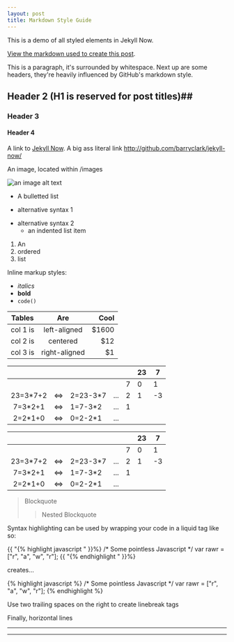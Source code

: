 ```yaml
---
layout: post
title: Markdown Style Guide
---
```


This is a demo of all styled elements in Jekyll Now.

[View the markdown used to create this post](https://raw.githubusercontent.com/barryclark/www.jekyllnow.com/gh-pages/_posts/2014-6-19-Markdown-Style-Guide.md).

This is a paragraph, it's surrounded by whitespace. Next up are some headers, they're heavily influenced by GitHub's markdown style.

## Header 2 (H1 is reserved for post titles)##

### Header 3

#### Header 4

A link to [Jekyll Now](http://github.com/barryclark/jekyll-now/). A big ass literal link <http://github.com/barryclark/jekyll-now/>

An image, located within /images

![an image alt text](Blog/assets/img/jekyll-logo.png "an image title")

* A bulletted list
- alternative syntax 1
+ alternative syntax 2
  - an indented list item

1. An
2. ordered
3. list

Inline markup styles:

- _italics_
- **bold**
- `code()`

| Tables   |      Are      |  Cool |
|----------|:-------------:|------:|
| col 1 is |  left-aligned | $1600 |
| col 2 is |    centered   |   $12 |
| col 3 is | right-aligned |    $1 |

|  |  |  |  |  | 23 | 7 |
|:--------:|-----|----------|-----|---|----|----|
|  |  |  |  | 7 | 0 | 1 |
| 23=3*7+2 | <=> | 2=23-3*7 | ... | 2 | 1 | -3 |
| 7=3*2+1 | <=> | 1=7-3*2 | ... | 1 |  |  |
| 2=2*1+0 | <=> | 0=2-2*1 | ... |  |  |  |

|  	|  	|  	|  	|  	| 23 	| 7 	|
|:--------:	|-----	|----------	|-----	|---	|----	|----	|
|  	|  	|  	|  	| 7 	| 0 	| 1 	|
| 23=3*7+2 	| <=> 	| 2=23-3*7 	| ... 	| 2 	| 1 	| -3 	|
| 7=3*2+1 	| <=> 	| 1=7-3*2 	| ... 	| 1 	|  	|  	|
| 2=2*1+0 	| <=> 	| 0=2-2*1 	| ... 	|  	|  	|  	|

> Blockquote
>> Nested Blockquote

Syntax highlighting can be used by wrapping your code in a liquid tag like so:

{{ "{% highlight javascript " }}%}
/* Some pointless Javascript */
var rawr = ["r", "a", "w", "r"];
{{ "{% endhighlight " }}%}

creates...

{% highlight javascript %}
/* Some pointless Javascript */
var rawr = ["r", "a", "w", "r"];
{% endhighlight %}

Use two trailing spaces
on the right
to create linebreak tags

Finally, horizontal lines

----
****
